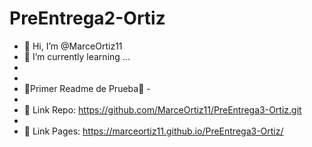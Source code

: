 # PreEntrega2-Ortiz

- 👋 Hi, I’m @MarceOrtiz11 
- 🌱 I’m currently learning ...
-
-
- 🙌Primer Readme de Prueba🙌 -
-
- 👀 Link Repo: https://github.com/MarceOrtiz11/PreEntrega3-Ortiz.git
-
- 🚀 Link Pages: https://marceortiz11.github.io/PreEntrega3-Ortiz/

<!-- Todo en progreso -->
